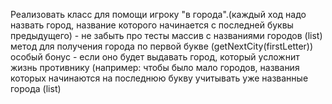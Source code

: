 Реализовать класс для помощи игроку "в города".(каждый ход надо назвать город, название которого начинается с последней буквы предыдущего) - не забыть про тесты
массив с названиями городов (list)
метод для получения города по первой букве (getNextCity(firstLetter))
особый бонус - если оно будет выдавать город, который усложнит жизнь противнику (например: чтобы было мало городов, названия которых начинаются на последнюю букву
учитывать уже названные города (list)
